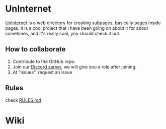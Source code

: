 # UnInternet
[UnInternet](https://uninternet.github.io) is a web directory for creating subpages, basically pages inside pages. it is a cool project that i have been going on about it for about sometimes, and it's really cool, you should check it out.

## How to collaborate
1. Contribute to the GitHub repo.
2. Join our [Discord server](https://discord.com/invite/a6euRPXkfU), we will give you a role after joining.
3. At "Issues", request an issue

## Rules
check [RULES.md](/RULES.md)

# Wiki